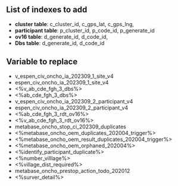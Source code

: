 ## List of indexes to add

- **cluster table**: c_cluster_id, c_gps_lat, c_gps_lng,
- **participant table**: p_cluster_id, p_code_id, p_generate_id
- **ov16 table**: d_generate_id, d_code_id,
- **Dbs table**: d_generate_id, d_code_id

## Variable to replace

- v_espen_civ_oncho_ia_202309_1_site_v4
- espen_civ_oncho_ia_202309_1_site_v4
- <%v_ab_cde_fgh_3_dbs%>
- <%ab_cde_fgh_3_dbs%>
- v_espen_civ_oncho_ia_202309_2_participant_v4
- espen_civ_oncho_ia_202309_2_participant_v4
- <%ab_cde_fgh_3_rdt_ov16%>
- <%v_ab_cde_fgh_3_rdt_ov16%>
- metabase_oncho_stop_ci_202309_duplicates
- <%metabase_oncho_oem_duplicates_202004_trigger%>
- <%metabase_oncho_oem_result_duplicates_202004_trigger%>
- <%metabase_oncho_oem_orphaned_202004%>
- <%identify_participant_duplicate%>
- <%number_villlage%>
- <%village_dist_required%>
- metabase_oncho_prestop_action_todo_202012
- <%surver_detail%>
